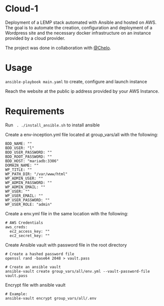 # Cloud-1
Deployment of a LEMP stack automated with Ansible and hosted on AWS.
The goal is to automate the creation, configuration and deployment of a Wordpress site and the necessary docker infrastructure on an instance provided by a cloud provider.

The project was done in collaboration with [@Chelo](https://github.com/mariav7).

# Usage
``` ansible-playbook main.yaml ``` to create, configure and launch instance

Reach the website at the public ip address provided by your AWS Instance.

# Requirements
Run  ``` . ./install_ansible.sh```  to install ansible

Create a env-inception.yml file located at group_vars/all with the following:
```
BDD_NAME: ""
BDD_USER: "l"
BDD_USER_PASSWORD: ""
BDD_ROOT_PASSWORD: ""
BDD_HOST: "mariadb:3306"
DOMAIN_NAME: ""
WP_TITLE: ""
WP_PATH_DIR: "/var/www/html"
WP_ADMIN_USER: ""
WP_ADMIN_PASSWORD: ""
WP_ADMIN_EMAIL: ""
WP_USER: ""
WP_USER_EMAIL: ""
WP_USER_PASSWORD: ""
WP_USER_ROLE: "admin"
```

Create a env.yml file in the same location with the following:
```
# AWS Credentials
aws_creds:
  ec2_access_key: ""
  ec2_secret_key: ""
```

Create Ansible vault with password file in the root directory
```
# Create a hashed password file
openssl rand -base64 2048 > vault.pass

# Create an ansible vault
ansible-vault create group_vars/all/env.yml --vault-password-file vault.pass
```

Encrypt file with ansible vault
```
# Example:
ansible-vault encrypt group_vars/all/.env    

```

